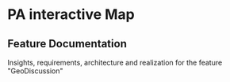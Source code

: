 # PA interactive Map
## Feature Documentation
Insights, requirements, architecture and realization for the feature "GeoDiscussion"
